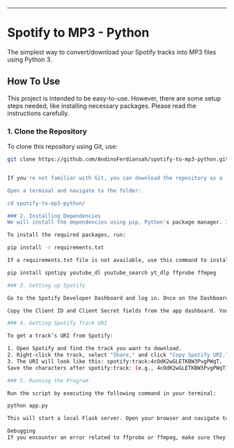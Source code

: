 ---

# Spotify to MP3 - Python

The simplest way to convert/download your Spotify tracks into MP3 files using Python 3.

## How To Use

This project is intended to be easy-to-use. However, there are some setup steps needed, like installing necessary packages. Please read the instructions carefully.

### 1. Clone the Repository

To clone this repository using Git, use:

```bash
git clone https://github.com/AndinoFerdiansah/spotify-to-mp3-python.git


If you're not familiar with Git, you can download the repository as a .zip file by clicking the "Code" button at the top of the GitHub page, then select "Download ZIP." Extract the contents of the .zip file.

Open a terminal and navigate to the folder:

cd spotify-to-mp3-python/

### 2. Installing Dependencies
We will install the dependencies using pip, Python's package manager. If you don’t have pip, follow this guide to install it.

To install the required packages, run:

pip install -r requirements.txt

If a requirements.txt file is not available, use this command to install packages individually:

pip install spotipy youtube_dl youtube_search yt_dlp ffprobe ffmpeg

### 3. Setting up Spotify

Go to the Spotify Developer Dashboard and log in. Once on the Dashboard, click the green "Create App" button. For "App name" and "App description," you can enter anything. Check both agreement boxes and click "Create."

Copy the Client ID and Client Secret fields from the app dashboard. You’ll need these for the script.

### 4. Getting Spotify Track URI

To get a track’s URI from Spotify:

1. Open Spotify and find the track you want to download.
2. Right-click the track, select "Share," and click "Copy Spotify URI."
3. The URI will look like this: spotify:track:4cOdK2wGLETKBW3PvgPWqT.
Save the characters after spotify:track: (e.g., 4cOdK2wGLETKBW3PvgPWqT) for use in the script.

### 5. Running the Program

Run the script by executing the following command in your terminal:

python app.py

This will start a local Flask server. Open your browser and navigate to http://localhost:5000. Enter the Spotify track URI to start the download.

Debugging
If you encounter an error related to ffprobe or ffmpeg, make sure they are installed and accessible in your system PATH. Refer to this solution for more details.
